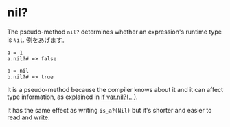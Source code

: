 # nil?

The pseudo-method `nil?` determines whether an expression's runtime type is `Nil`. 例をあげます。

```crystal
a = 1
a.nil?# => false

b = nil
b.nil?# => true
```

It is a pseudo-method because the compiler knows about it and it can affect type information, as explained in [if var.nil?(...)](if_var_nil.html).

It has the same effect as writing `is_a?(Nil)` but it's shorter and easier to read and write.
